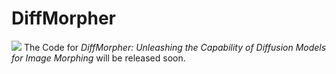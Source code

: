# DiffMorpher
![](./assets/Teaser.png)
The Code for *DiffMorpher: Unleashing the Capability of Diffusion Models for Image Morphing* will be released soon.